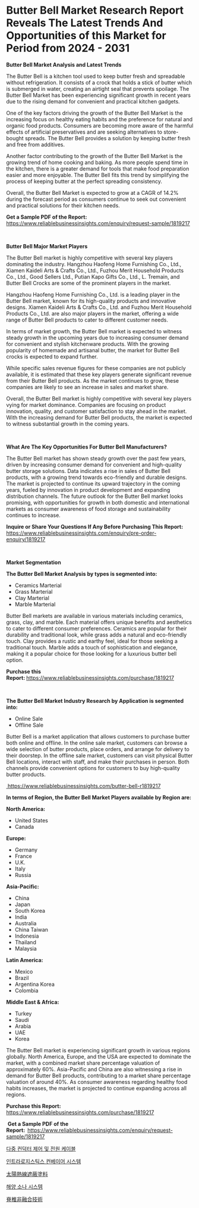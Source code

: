 <p><h1>Butter Bell Market Research Report Reveals The Latest Trends And Opportunities of this Market for Period from 2024 - 2031</h1></p><p><strong>Butter Bell Market Analysis and Latest Trends</strong></p>
<p><p>The Butter Bell is a kitchen tool used to keep butter fresh and spreadable without refrigeration. It consists of a crock that holds a stick of butter which is submerged in water, creating an airtight seal that prevents spoilage. The Butter Bell Market has been experiencing significant growth in recent years due to the rising demand for convenient and practical kitchen gadgets.</p><p>One of the key factors driving the growth of the Butter Bell Market is the increasing focus on healthy eating habits and the preference for natural and organic food products. Consumers are becoming more aware of the harmful effects of artificial preservatives and are seeking alternatives to store-bought spreads. The Butter Bell provides a solution by keeping butter fresh and free from additives.</p><p>Another factor contributing to the growth of the Butter Bell Market is the growing trend of home cooking and baking. As more people spend time in the kitchen, there is a greater demand for tools that make food preparation easier and more enjoyable. The Butter Bell fits this trend by simplifying the process of keeping butter at the perfect spreading consistency.</p><p>Overall, the Butter Bell Market is expected to grow at a CAGR of 14.2% during the forecast period as consumers continue to seek out convenient and practical solutions for their kitchen needs.</p></p>
<p><strong>Get a Sample PDF of the Report:&nbsp;</strong> <a href="https://www.reliablebusinessinsights.com/enquiry/request-sample/1819217">https://www.reliablebusinessinsights.com/enquiry/request-sample/1819217</a></p>
<p>&nbsp;</p>
<p><strong>Butter Bell Major Market Players</strong></p>
<p><p>The Butter Bell market is highly competitive with several key players dominating the industry. Hangzhou Haofeng Home Furnishing Co., Ltd., Xiamen Kaideli Arts & Crafts Co., Ltd., Fuzhou Merit Household Products Co., Ltd., Good Sellers Ltd., Putian Kapo Gifts Co., Ltd., L. Tremain, and Butter Bell Crocks are some of the prominent players in the market.</p><p>Hangzhou Haofeng Home Furnishing Co., Ltd. is a leading player in the Butter Bell market, known for its high-quality products and innovative designs. Xiamen Kaideli Arts & Crafts Co., Ltd. and Fuzhou Merit Household Products Co., Ltd. are also major players in the market, offering a wide range of Butter Bell products to cater to different customer needs.</p><p>In terms of market growth, the Butter Bell market is expected to witness steady growth in the upcoming years due to increasing consumer demand for convenient and stylish kitchenware products. With the growing popularity of homemade and artisanal butter, the market for Butter Bell crocks is expected to expand further.</p><p>While specific sales revenue figures for these companies are not publicly available, it is estimated that these key players generate significant revenue from their Butter Bell products. As the market continues to grow, these companies are likely to see an increase in sales and market share.</p><p>Overall, the Butter Bell market is highly competitive with several key players vying for market dominance. Companies are focusing on product innovation, quality, and customer satisfaction to stay ahead in the market. With the increasing demand for Butter Bell products, the market is expected to witness substantial growth in the coming years.</p></p>
<p>&nbsp;</p>
<p><strong>What Are The Key Opportunities For Butter Bell Manufacturers?</strong></p>
<p><p>The Butter Bell market has shown steady growth over the past few years, driven by increasing consumer demand for convenient and high-quality butter storage solutions. Data indicates a rise in sales of Butter Bell products, with a growing trend towards eco-friendly and durable designs. The market is projected to continue its upward trajectory in the coming years, fueled by innovation in product development and expanding distribution channels. The future outlook for the Butter Bell market looks promising, with opportunities for growth in both domestic and international markets as consumer awareness of food storage and sustainability continues to increase.</p></p>
<p><strong>Inquire or Share Your Questions If Any Before Purchasing This Report:</strong> <a href="https://www.reliablebusinessinsights.com/enquiry/pre-order-enquiry/1819217">https://www.reliablebusinessinsights.com/enquiry/pre-order-enquiry/1819217</a></p>
<p>&nbsp;</p>
<p><strong>Market Segmentation</strong></p>
<p><strong>The Butter Bell Market Analysis by types is segmented into:</strong></p>
<p><ul><li>Ceramics Marterial</li><li>Grass Marterial</li><li>Clay Marterial</li><li>Marble Marterial</li></ul></p>
<p><p>Butter Bell markets are available in various materials including ceramics, grass, clay, and marble. Each material offers unique benefits and aesthetics to cater to different consumer preferences. Ceramics are popular for their durability and traditional look, while grass adds a natural and eco-friendly touch. Clay provides a rustic and earthy feel, ideal for those seeking a traditional touch. Marble adds a touch of sophistication and elegance, making it a popular choice for those looking for a luxurious butter bell option.</p></p>
<p><strong>Purchase this Report:&nbsp;</strong><a href="https://www.reliablebusinessinsights.com/purchase/1819217">https://www.reliablebusinessinsights.com/purchase/1819217</a></p>
<p>&nbsp;</p>
<p><strong>The Butter Bell Market Industry Research by Application is segmented into:</strong></p>
<p><ul><li>Online Sale</li><li>Offline Sale</li></ul></p>
<p><p>Butter Bell is a market application that allows customers to purchase butter both online and offline. In the online sale market, customers can browse a wide selection of butter products, place orders, and arrange for delivery to their doorstep. In the offline sale market, customers can visit physical Butter Bell locations, interact with staff, and make their purchases in person. Both channels provide convenient options for customers to buy high-quality butter products.</p></p>
<p><a href="https://www.reliablebusinessinsights.com/butter-bell-r1819217">&nbsp;https://www.reliablebusinessinsights.com/butter-bell-r1819217</a></p>
<p><strong>In terms of Region, the Butter Bell Market Players available by Region are:</strong></p>
<p>
    <p> <strong> North America: </strong>
        <ul>
            <li>United States</li>
            <li>Canada</li>
        </ul>
        </p> 
    <p> <strong> Europe: </strong>
        <ul>
            <li>Germany</li>
            <li>France</li>
            <li>U.K.</li>
            <li>Italy</li>
            <li>Russia</li>
        </ul>
        </p> 
    <p> <strong> Asia-Pacific: </strong>
        <ul>
            <li>China</li>
            <li>Japan</li>
            <li>South Korea</li>
            <li>India</li>
            <li>Australia</li>
            <li>China Taiwan</li>
            <li>Indonesia</li>
            <li>Thailand</li>
            <li>Malaysia</li>
        </ul>
        </p> 
    <p> <strong> Latin America: </strong>
        <ul>
            <li>Mexico</li>
            <li>Brazil</li>
            <li>Argentina Korea</li>
            <li>Colombia</li>
        </ul>
        </p> 
    <p> <strong> Middle East & Africa: </strong>
        <ul>
            <li>Turkey</li>
            <li>Saudi</li>
            <li>Arabia</li>
            <li>UAE</li>
            <li>Korea</li>
        </ul>
    </p>
    </p>
<p><p>The Butter Bell market is experiencing significant growth in various regions globally. North America, Europe, and the USA are expected to dominate the market, with a combined market share percentage valuation of approximately 60%. Asia-Pacific and China are also witnessing a rise in demand for Butter Bell products, contributing to a market share percentage valuation of around 40%. As consumer awareness regarding healthy food habits increases, the market is projected to continue expanding across all regions.</p></p>
<p><strong>Purchase this Report: </strong><a href="https://www.reliablebusinessinsights.com/purchase/1819217">https://www.reliablebusinessinsights.com/purchase/1819217</a></p>
<p>&nbsp;<strong>Get a Sample PDF of the Report:&nbsp;&nbsp;</strong><a href="https://www.reliablebusinessinsights.com/enquiry/request-sample/1819217">https://www.reliablebusinessinsights.com/enquiry/request-sample/1819217</a></p>
<p><strong></strong></p>
<p><p><a href="https://medium.com/@carmellalang1/%EA%B8%80%EB%A1%9C%EB%B2%8C-%EB%8B%A4%EC%A4%91%EB%8F%84%EC%B2%B4-%EC%A0%9C%EC%96%B4-%EB%B0%8F-%EC%A0%84%EC%9B%90-%EC%BC%80%EC%9D%B4%EB%B8%94-%EC%8B%9C%EC%9E%A5-%EB%B2%94%EC%9C%84%EC%99%80-2024%EB%85%84%EB%B6%80%ED%84%B0-2031%EB%85%84%EA%B9%8C%EC%A7%80-%EC%98%88%EC%B8%A1%EB%90%9C-%EA%B8%89%EA%B2%A9%ED%95%9C-%EC%84%B1%EC%9E%A5%EB%A5%A0%EC%9D%B8-cagr%EC%97%90-%EB%8C%80%ED%95%9C-%EC%8B%AC%EC%B8%B5-%EB%B6%84%EC%84%9D-eaafab5169d2">다중 컨덕터 제어 및 전원 케이블</a></p><p><a href="https://github.com/mdmazharulnwr786/Market-Research-Report-List-1/blob/main/3087039148850.md">인트라로지스틱스 컨베이어 시스템</a></p><p><a href="https://github.com/leigh4852023/Market-Research-Report-List-1/blob/main/7632802140962.md">太陽熱線遮蔽塗料</a></p><p><a href="https://medium.com/@stanleylyittle554467/%ED%95%B4%EC%96%91-%EC%86%8C%EB%82%98-%EC%8B%9C%EC%8A%A4%ED%85%9C-%EC%8B%9C%EC%9E%A5%EC%9D%98-%EC%8B%AC%EB%8F%84%EC%9E%88%EB%8A%94-%EC%A1%B0%EC%82%AC-%EB%8F%99%ED%96%A5-%EC%8B%9C%EC%9E%A5-%EC%84%B8%EB%B6%84%ED%99%94-%EB%B0%8F-%EA%B2%BD%EC%9F%81-%EB%B6%84%EC%84%9D-8fdb53221d4d">해양 소나 시스템</a></p><p><a href="https://github.com/alyle7648/Market-Research-Report-List-1/blob/main/9519714140961.md">脊椎非融合技術</a></p></p>